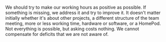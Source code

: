 We should try to make our working hours as positive as possible. If something is missing, we address it and try to improve it. It doesn't matter initially whether it's about other projects, a different structure of the team meeting, more or less working time, hardware or software, or a HomePod. Not everything is possible, but asking costs nothing. We cannot compensate for deficits that we are not aware of.